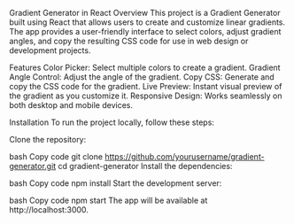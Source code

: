 Gradient Generator in React
Overview
This project is a Gradient Generator built using React that allows users to create and customize linear gradients. The app provides a user-friendly interface to select colors, adjust gradient angles, and copy the resulting CSS code for use in web design or development projects.

Features
Color Picker: Select multiple colors to create a gradient.
Gradient Angle Control: Adjust the angle of the gradient.
Copy CSS: Generate and copy the CSS code for the gradient.
Live Preview: Instant visual preview of the gradient as you customize it.
Responsive Design: Works seamlessly on both desktop and mobile devices.

Installation
To run the project locally, follow these steps:

Clone the repository:

bash
Copy code
git clone https://github.com/yourusername/gradient-generator.git
cd gradient-generator
Install the dependencies:

bash
Copy code
npm install
Start the development server:

bash
Copy code
npm start
The app will be available at http://localhost:3000.
